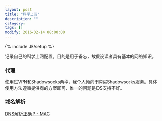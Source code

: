 ```yaml
---
layout: post
title: "科学上网"
description: ""
category: 
tags: []
modify: 2016-02-14 08:00:00
---
```

{% include JB/setup %}

记录自己的科学上网配置。目的是用于备忘，故假设读者具有基本的网络知识。

### 代理
使用过VPN和Shadowsocks两种，我个人倾向于购买Shadowsocks服务。具体使用方法遵循提供商的方案即可，惟一的问题是iOS支持不好。


### 域名解析 
[DNS解析正确IP - MAC](https://www.evernote.com/l/ADAQEk9eoVFAVIxSME2M4TgQUs35A0krq10)

